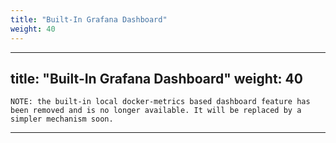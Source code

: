 ```yaml
---
title: "Built-In Grafana Dashboard"
weight: 40
---
```

---
title: "Built-In Grafana Dashboard"
weight: 40
---

```
NOTE: the built-in local docker-metrics based dashboard feature has been removed and is no longer available. It will be replaced by a simpler mechanism soon. 
```

---
